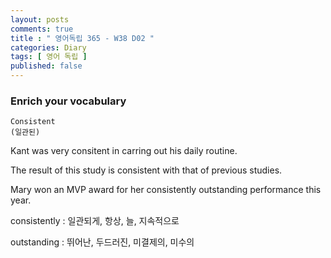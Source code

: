 ```yaml
---
layout: posts
comments: true
title : " 영어독립 365 - W38 D02 "
categories: Diary
tags: [ 영어 독립 ]
published: false
---
```


### Enrich your vocabulary

```text
Consistent
(일관된)
```

Kant was very consitent in carring out his daily routine.

The result of this study is consistent with that of previous studies.

Mary won an MVP award for her consistently outstanding performance this year.

consistently
 : 일관되게, 항상, 늘, 지속적으로

outstanding
 : 뛰어난, 두드러진, 미결제의, 미수의
